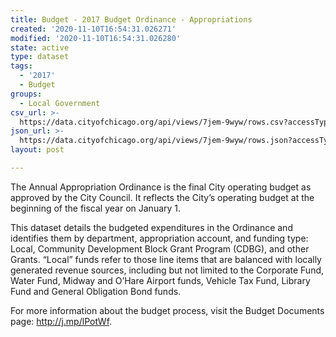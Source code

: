 ```yaml
---
title: Budget - 2017 Budget Ordinance - Appropriations
created: '2020-11-10T16:54:31.026271'
modified: '2020-11-10T16:54:31.026280'
state: active
type: dataset
tags:
  - '2017'
  - Budget
groups:
  - Local Government
csv_url: >-
  https://data.cityofchicago.org/api/views/7jem-9wyw/rows.csv?accessType=DOWNLOAD
json_url: >-
  https://data.cityofchicago.org/api/views/7jem-9wyw/rows.json?accessType=DOWNLOAD
layout: post

---
```

The Annual Appropriation Ordinance is the final City operating budget as approved by the City Council. It reflects the City’s operating budget at the beginning of the fiscal year on January 1.

This dataset details the budgeted expenditures in the Ordinance and identifies them by department, appropriation account, and funding type: Local, Community Development Block Grant Program (CDBG), and other Grants. “Local” funds refer to those line items that are balanced with locally generated revenue sources, including but not limited to the Corporate Fund, Water Fund, Midway and O’Hare Airport funds, Vehicle Tax Fund, Library Fund and General Obligation Bond funds.

For more information about the budget process, visit the Budget Documents page: http://j.mp/lPotWf.
